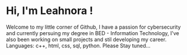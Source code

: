 # Hi, I'm Leahnora !
Welcome to my little corner of Github, I have a passion for cybersecurity and currently persuing my degree in BED - Information Technology, I've also been working on small projects and stil developing my career. 
Languages: c++, html, css, sql, python.
Please Stay tuned... 
